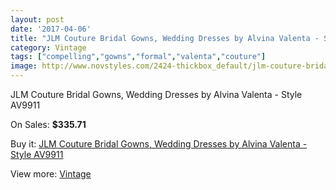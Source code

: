 ```yaml
---
layout: post
date: '2017-04-06'
title: "JLM Couture Bridal Gowns, Wedding Dresses by Alvina Valenta - Style AV9911"
category: Vintage
tags: ["compelling","gowns","formal","valenta","couture"]
image: http://www.novstyles.com/2424-thickbox_default/jlm-couture-bridal-gowns-wedding-dresses-by-alvina-valenta-style-av9911.jpg
---
```

JLM Couture Bridal Gowns, Wedding Dresses by Alvina Valenta - Style AV9911

On Sales: **$335.71**
<a href="https://www.novstyles.com/en/vintage/1374-jlm-couture-bridal-gowns-wedding-dresses-by-alvina-valenta-style-av9911.html"><amp-img layout="responsive" width="600" height="600" src="//www.novstyles.com/2424-thickbox_default/jlm-couture-bridal-gowns-wedding-dresses-by-alvina-valenta-style-av9911.jpg" alt="JLM Couture Bridal Gowns, Wedding Dresses by Alvina Valenta - Style AV9911 0" /></a>
<a href="https://www.novstyles.com/en/vintage/1374-jlm-couture-bridal-gowns-wedding-dresses-by-alvina-valenta-style-av9911.html"><amp-img layout="responsive" width="600" height="600" src="//www.novstyles.com/2425-thickbox_default/jlm-couture-bridal-gowns-wedding-dresses-by-alvina-valenta-style-av9911.jpg" alt="JLM Couture Bridal Gowns, Wedding Dresses by Alvina Valenta - Style AV9911 1" /></a>

Buy it: [JLM Couture Bridal Gowns, Wedding Dresses by Alvina Valenta - Style AV9911](https://www.novstyles.com/en/vintage/1374-jlm-couture-bridal-gowns-wedding-dresses-by-alvina-valenta-style-av9911.html "JLM Couture Bridal Gowns, Wedding Dresses by Alvina Valenta - Style AV9911")

View more: [Vintage](https://www.novstyles.com/en/9-vintage "Vintage")
